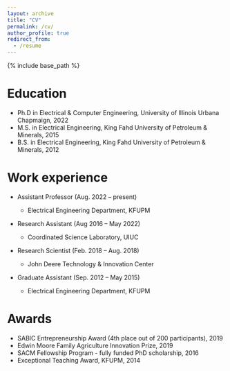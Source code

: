 ```yaml
---
layout: archive
title: "CV"
permalink: /cv/
author_profile: true
redirect_from:
  - /resume
---
```


{% include base_path %}

Education
======
* Ph.D in Electrical & Computer Engineering, University of Illinois Urbana Chapmaign, 2022
* M.S. in Electrical Engineering, King Fahd University of Petroleum & Minerals, 2015
* B.S. in Electrical Engineering, King Fahd University of Petroleum & Minerals, 2012

Work experience
======
* Assistant Professor (Aug. 2022 – present)
  * Electrical Engineering Department, KFUPM

* Research Assistant (Aug 2016 – May 2022)
  * Coordinated Science Laboratory, UIUC
 
* Research Scientist (Feb. 2018 – Aug. 2018)
  * John Deere Technology & Innovation Center
 
* Graduate Assistant (Sep. 2012 – May 2015)
  * Electrical Engineering Department, KFUPM
  
Awards
======
* SABIC Entrepreneurship Award (4th place out of 200 participants), 2019
* Edwin Moore Family Agriculture Innovation Prize, 2019
* SACM Fellowship Program - fully funded PhD scholarship, 2016
* Exceptional Teaching Award, KFUPM, 2014
